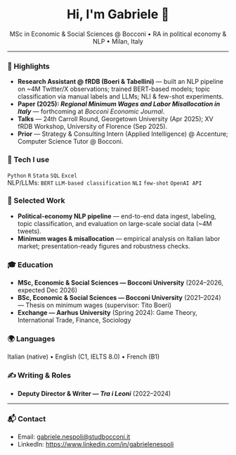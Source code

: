 <!-- Profile README -->

<h1 align="center">Hi, I'm Gabriele 👋</h1>

<p align="center">
MSc in Economic & Social Sciences @ Bocconi • RA in political economy & NLP • Milan, Italy
</p>

---

### 🚀 Highlights
- **Research Assistant @ fRDB (Boeri & Tabellini)** — built an NLP pipeline on ~4M Twitter/X observations; trained BERT-based models; topic classification via manual labels and LLMs; NLI & few-shot experiments.  
- **Paper (2025): _Regional Minimum Wages and Labor Misallocation in Italy_** — forthcoming at *Bocconi Economic Journal*.  
- **Talks** — 24th Carroll Round, Georgetown University (Apr 2025); XV fRDB Workshop, University of Florence (Sep 2025).  
- **Prior** — Strategy & Consulting Intern (Applied Intelligence) @ Accenture; Computer Science Tutor @ Bocconi.  

### 🧰 Tech I use
`Python` `R` `Stata` `SQL` `Excel`  
NLP/LLMs: `BERT` `LLM-based classification` `NLI` `few-shot` `OpenAI API`

### 🧩 Selected Work
- **Political-economy NLP pipeline** — end-to-end data ingest, labeling, topic classification, and evaluation on large-scale social data (~4M tweets).  
- **Minimum wages & misallocation** — empirical analysis on Italian labor market; presentation-ready figures and robustness checks.  

### 🎓 Education
- **MSc, Economic & Social Sciences — Bocconi University** (2024–2026, expected Dec 2026)  
- **BSc, Economic & Social Sciences — Bocconi University** (2021–2024) — Thesis on minimum wages (supervisor: Tito Boeri)  
- **Exchange — Aarhus University** (Spring 2024): Game Theory, International Trade, Finance, Sociology  

### 🌍 Languages
Italian (native) • English (C1, IELTS 8.0) • French (B1)

### ✍️ Writing & Roles
- **Deputy Director & Writer — _Tra i Leoni_** (2022–2024)

---

### 📬 Contact
- Email: gabriele.nespoli@studbocconi.it  
- LinkedIn: https://www.linkedin.com/in/gabrielenespoli




<!--
**gabriele-nespoli/gabriele-nespoli** is a ✨ _special_ ✨ repository because its `README.md` (this file) appears on your GitHub profile.

Here are some ideas to get you started:

- 🔭 I’m currently working on ...
- 🌱 I’m currently learning ...
- 👯 I’m looking to collaborate on ...
- 🤔 I’m looking for help with ...
- 💬 Ask me about ...
- 📫 How to reach me: ...
- 😄 Pronouns: ...
- ⚡ Fun fact: ...
-->
